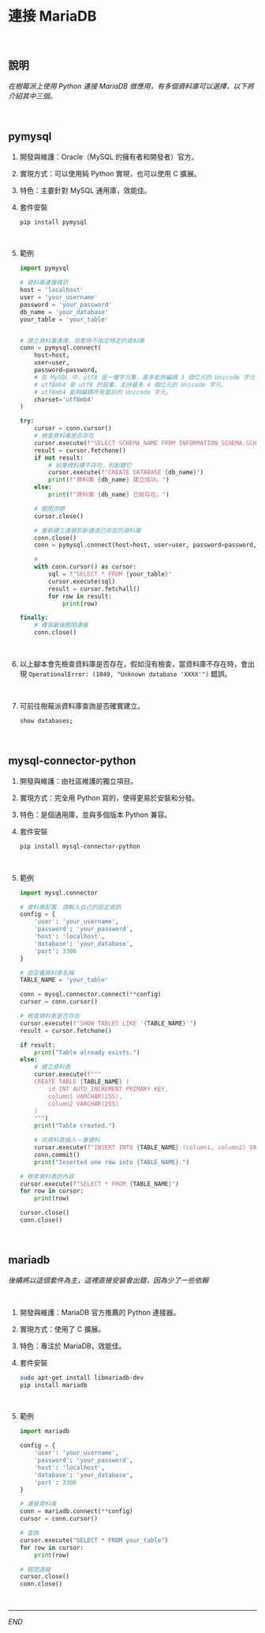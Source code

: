 # 連接 MariaDB

<br>

## 說明

_在樹莓派上使用 Python 連接 MariaDB 做應用，有多個資料庫可以選擇，以下將介紹其中三個。_

<br>

## pymysql

1. 開發與維護：Oracle（MySQL 的擁有者和開發者）官方。
2. 實現方式：可以使用純 Python 實現，也可以使用 C 擴展。
3. 特色：主要針對 MySQL 通用庫，效能佳。
4. 套件安裝

    ```bash
    pip install pymysql
    ```

<br>

5. 範例

    ```python
    import pymysql

    # 資料庫連接資訊
    host = 'localhost'
    user = 'your_username'
    password = 'your_password'
    db_name = 'your_database'
    your_table = 'your_table'


    # 建立資料庫連接，但暫時不指定特定的資料庫
    conn = pymysql.connect(
        host=host, 
        user=user, 
        password=password, 
        # 在 MySQL 中，utf8 是一種字元集，最多能夠編碼 3 個位元的 Unicode 字元
        # utf8mb4 是 utf8 的超集，支持最多 4 個位元的 Unicode 字元。
        # utf8mb4 能夠編碼所有當前的 Unicode 字元。
        charset='utf8mb4'
    )

    try:
        cursor = conn.cursor()
        # 檢查資料庫是否存在
        cursor.execute(f"SELECT SCHEMA_NAME FROM INFORMATION_SCHEMA.SCHEMATA WHERE SCHEMA_NAME = '{db_name}'")
        result = cursor.fetchone()
        if not result:
            # 如果資料庫不存在，則創建它
            cursor.execute(f"CREATE DATABASE {db_name}")
            print(f"資料庫 {db_name} 建立成功。")
        else:
            print(f"資料庫 {db_name} 已經存在。")

        # 關閉游標
        cursor.close()

        # 重新建立連接到新建或已存在的資料庫
        conn.close()
        conn = pymysql.connect(host=host, user=user, password=password, db=db_name, charset='utf8mb4')

        # 
        with conn.cursor() as cursor:
            sql = f"SELECT * FROM {your_table}"
            cursor.execute(sql)
            result = cursor.fetchall()
            for row in result:
                print(row)

    finally:
        # 確保最後關閉連接
        conn.close()
    ```

<br>

6. 以上腳本會先檢查資料庫是否存在，假如沒有檢查，當資料庫不存在時，會出現 `OperationalError: (1049, "Unknown database 'XXXX'")` 錯誤。

<br>

7. 可前往樹莓派資料庫查詢是否確實建立。

    ```bash
    show databases;
    ```

<br>

## mysql-connector-python

1. 開發與維護：由社區維護的獨立項目。
2. 實現方式：完全用 Python 寫的，使得更易於安裝和分發。
3. 特色：是個通用庫，並與多個版本 Python 兼容。
4. 套件安裝

    ```bash
    pip install mysql-connector-python
    ```

<br>

5. 範例

    ```python
    import mysql.connector

    # 資料庫配置，請輸入自己的設定資訊
    config = {
        'user': 'your_username',
        'password': 'your_password',
        'host': 'localhost',
        'database': 'your_database',
        'port': 3306
    }

    # 自定義資料表名稱
    TABLE_NAME = 'your_table'

    conn = mysql.connector.connect(**config)
    cursor = conn.cursor()

    # 檢查資料表是否存在
    cursor.execute(f"SHOW TABLES LIKE '{TABLE_NAME}'")
    result = cursor.fetchone()

    if result:
        print("Table already exists.")
    else:
        # 建立資料表
        cursor.execute(f"""
        CREATE TABLE {TABLE_NAME} (
            id INT AUTO_INCREMENT PRIMARY KEY,
            column1 VARCHAR(255),
            column2 VARCHAR(255)
        )
        """)
        print("Table created.")

        # 向資料表插入一筆資料
        cursor.execute(f"INSERT INTO {TABLE_NAME} (column1, column2) VALUES (%s, %s)", ('value1', 'value2'))
        conn.commit()
        print("Inserted one row into {TABLE_NAME}.")

    # 檢索資料表的內容
    cursor.execute(f"SELECT * FROM {TABLE_NAME}")
    for row in cursor:
        print(row)

    cursor.close()
    conn.close()    
    ```


<br>

## mariadb

_後續將以這個套件為主，這裡直接安裝會出錯，因為少了一些依賴_

<br>

1. 開發與維護：MariaDB 官方推薦的 Python 連接器。
2. 實現方式：使用了 C 擴展。
3. 特色：專注於 MariaDB，效能佳。
4. 套件安裝

    ```bash
    sudo apt-get install libmariadb-dev
    pip install mariadb
    ```

<br>

5. 範例

    ```python
    import mariadb

    config = {
        'user': 'your_username',
        'password': 'your_password',
        'host': 'localhost',
        'database': 'your_database',
        'port': 3306
    }

    # 連接資料庫
    conn = mariadb.connect(**config)
    cursor = conn.cursor()

    # 查詢
    cursor.execute("SELECT * FROM your_table")
    for row in cursor:
        print(row)

    # 關閉連線
    cursor.close()
    conn.close()
    ```


<br>

---

_END_